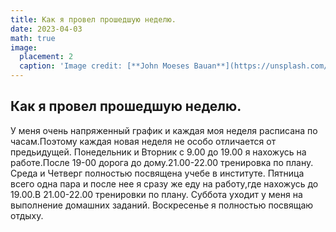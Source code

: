 ```yaml
---
title: Как я провел прошедшую неделю.
date: 2023-04-03
math: true
image:
  placement: 2
  caption: 'Image credit: [**John Moeses Bauan**](https://unsplash.com/photos/OGZtQF8iC0g)'
---
```


## Как я провел прошедшую неделю.

У меня очень напряженный график и каждая моя неделя расписана по часам.Поэтому каждая новая неделя не особо отличается от предьидущей.
Понедельник и Вторник с 9.00 до 19.00 я нахожусь на работе.После 19-00 дорога до дому.21.00-22.00 тренировка по плану.
Среда и Четверг полностью посвящена учебе в институте.
Пятница всего одна пара и после нее я сразу же еду на работу,где нахожусь до 19.00.В 21.00-22.00 тренировки по плану.
Суббота уходит у меня на выполнение домашних заданий.
Воскресенье я полностью посвящаю отдыху.

